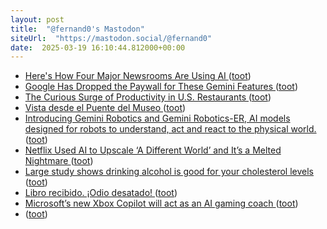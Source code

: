 ```yaml
---
layout: post
title:  "@fernand0's Mastodon"
siteUrl:  "https://mastodon.social/@fernand0"
date:  2025-03-19 16:10:44.812000+00:00
---
```

*  [Here's How Four Major Newsrooms Are Using AI ](https://lifehacker.com/tech/how-major-newsrooms-are-using-a) ([toot](https://mastodon.social/@fernand0/114189968658069265))
*  [Google Has Dropped the Paywall for These Gemini Features ](https://lifehacker.com/tech/google-has-dropped-the-paywall-for-these-gemini-feature) ([toot](https://mastodon.social/@fernand0/114189760001380605))
*  [The Curious Surge of Productivity in U.S. Restaurants ](https://www.nber.org/papers/w3355) ([toot](https://mastodon.social/@fernand0/114189047988830398))
*  [Vista desde el Puente del Museo ](https://www.flickr.com/photos/fernand0/54374724731) ([toot](https://mastodon.social/@fernand0/114188933156029646))
*  [Introducing Gemini Robotics and Gemini Robotics-ER, AI models designed for robots to understand, act and react to the physical world. ](https://deepmind.google/discover/blog/gemini-robotics-brings-ai-into-the-physical-world) ([toot](https://mastodon.social/@fernand0/114188861635154735))
*  [Netflix Used AI to Upscale ‘A Different World’ and It’s a Melted Nightmare ](https://www.vice.com/en/article/netflix-used-ai-upscale-a-different-world) ([toot](https://mastodon.social/@fernand0/114188574243882361))
*  [Large study shows drinking alcohol is good for your cholesterol levels ](https://arstechnica.com/health/2025/03/large-study-shows-drinking-alcohol-is-good-for-your-cholesterol-levels) ([toot](https://mastodon.social/@fernand0/114188291696039205))
*  [Libro recibido. ¡Odio desatado! ](https://fotografiasenmovimiento.wordpress.com/2025/03/18/libro-recibido-odio-desatado) ([toot](https://mastodon.social/@fernand0/114186809772637183))
*  [Microsoft’s new Xbox Copilot will act as an AI gaming coach ](https://www.theverge.com/news/628666/microsoft-xbox-copilot-for-gamin) ([toot](https://mastodon.social/@fernand0/114186760813425318))
*  [ ](https://mastodon.eus/@luistxo) ([toot](https://mastodon.social/@fernand0/114184968307917765))
